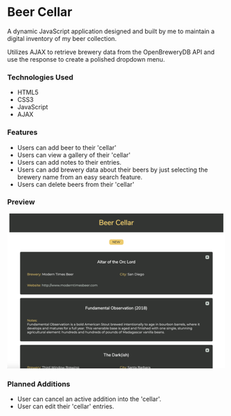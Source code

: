 # Beer Cellar

A dynamic JavaScript application designed and built by me to maintain a digital inventory of my beer collection.

Utilizes AJAX to retrieve brewery data from the OpenBreweryDB API and use the response to create a polished dropdown menu.

### Technologies Used
* HTML5
* CSS3
* JavaScript
* AJAX

### Features
* Users can add beer to their 'cellar'
* Users can view a gallery of their 'cellar'
* Users can add notes to their entries.
* Users can add brewery data about their beers by just selecting the brewery name from an easy search feature.
* Users can delete beers from their 'cellar'

### Preview
![Image of preview](images/beer-cellar-preview-v2.png)

### Planned Additions
* User can cancel an active addition into the 'cellar'.
* User can edit their 'cellar' entries.
